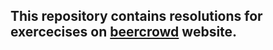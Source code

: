## This repository contains resolutions for exercecises on [beercrowd](https://www.beecrowd.com.br/judge/en/login) website.


